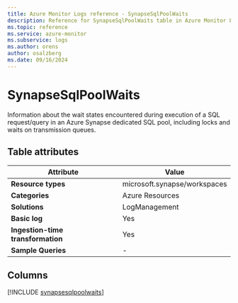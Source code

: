 ```yaml
---
title: Azure Monitor Logs reference - SynapseSqlPoolWaits
description: Reference for SynapseSqlPoolWaits table in Azure Monitor Logs.
ms.topic: reference
ms.service: azure-monitor
ms.subservice: logs
ms.author: orens
author: osalzberg
ms.date: 09/16/2024
---
```


# SynapseSqlPoolWaits

Information about the wait states encountered during execution of a SQL request/query in an Azure Synapse dedicated SQL pool, including locks and waits on transmission queues.


## Table attributes

|Attribute|Value|
|---|---|
|**Resource types**|microsoft.synapse/workspaces|
|**Categories**|Azure Resources|
|**Solutions**| LogManagement|
|**Basic log**|Yes|
|**Ingestion-time transformation**|Yes|
|**Sample Queries**|-|



## Columns
  
[!INCLUDE [synapsesqlpoolwaits](~/reusable-content/ce-skilling/azure/includes/azure-monitor/reference/tables/synapsesqlpoolwaits-include.md)]

